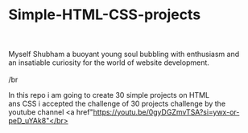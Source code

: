 # Simple-HTML-CSS-projects </br></br>
Myself Shubham a buoyant young soul bubbling with enthusiasm and </br>
an insatiable curiosity for the world of website development.</br></br>/br</br>


In this repo i am going to create 30 simple projects on HTML </br>
ans CSS i accepted the challenge of 30 projects challenge by the </br>
youtube channel <a href"https://youtu.be/0gyDGZmvTSA?si=ywx-or-peD_uYAk8"</br>
